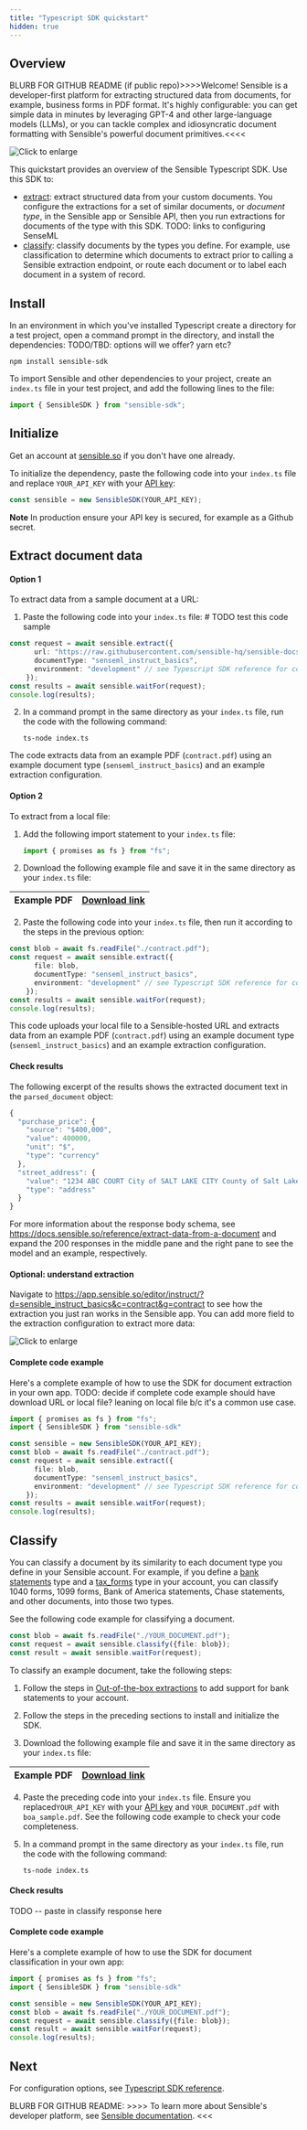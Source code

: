 ```yaml
---
title: "Typescript SDK quickstart"
hidden: true
---
```


## Overview

BLURB FOR GITHUB README (if public repo)>>>>Welcome! Sensible is a developer-first platform for extracting structured data from documents, for example, business forms in PDF format. It's highly configurable: you can get simple data in minutes by leveraging GPT-4 and other large-language models (LLMs), or you can tackle complex and idiosyncratic document formatting with Sensible's powerful document primitives.<<<<



![Click to enlarge](https://raw.githubusercontent.com/sensible-hq/sensible-docs/main/readme-sync/assets/v0/images/final/intro_SDK_2.png)

This quickstart provides an overview of the Sensible Typescript SDK. Use this SDK to:

- [extract](doc:quickstart-typescript#extract-document-data): extract structured data from your custom documents. You configure the extractions for a set of similar documents, or *document type*, in the Sensible app or Sensible API, then you run extractions for documents of the type with this SDK. TODO: links to configuring SenseML
- [classify](doc:quickstart-typescript#classify): classify documents by the types you define. For example, use classification to determine which documents to extract prior to calling a Sensible extraction endpoint, or route each document or to label each document in a system of record.

## Install

In an environment in which you've installed Typescript create a directory for a test project, open a command prompt in the directory, and install the dependencies:    TODO/TBD: options will we offer? yarn etc?

```shell
npm install sensible-sdk
```

To import Sensible and other dependencies to your project,  create an `index.ts` file in your test project, and add the following lines to the file:

```typescript
import { SensibleSDK } from "sensible-sdk";
```

## Initialize

Get an account at [sensible.so](https://app.sensible.so/register) if you don't have one already.

To initialize the dependency, paste the following code into your `index.ts` file and replace `YOUR_API_KEY` with your [API key]((https://app.sensible.so/account/?t=api_keys)):

```typescript
const sensible = new SensibleSDK(YOUR_API_KEY);
```

**Note** In production ensure your API key is secured, for example as a Github secret.

## Extract document data

#### Option 1

To extract data from a sample document at a URL:

1. Paste the following code into your `index.ts` file: # TODO test this code sample

```typescript
const request = await sensible.extract({
      url: "https://raw.githubusercontent.com/sensible-hq/sensible-docs/main/readme-sync/assets/v0/pdfs/contract.pdf",
      documentType: "senseml_instruct_basics",
      environment: "development" // see Typescript SDK reference for configuration options
    });
const results = await sensible.waitFor(request);
console.log(results);


```

2. In a command prompt in the same directory as your `index.ts` file, run the code with the following command:

   ```shell
   ts-node index.ts
   ```

The code extracts data from an example PDF (`contract.pdf`) using an example document type (`senseml_instruct_basics`) and an example extraction configuration. 

#### Option 2

To extract from a local file: 

1. Add the following import statement to your `index.ts` file:

   ```typescript
   import { promises as fs } from "fs";
   ```

2. Download the following example file and save it in the same directory as your `index.ts` file: 

| Example PDF | [Download link](https://raw.githubusercontent.com/sensible-hq/sensible-docs/main/readme-sync/assets/v0/pdfs/contract.pdf) |
   | ----------- | ------------------------------------------------------------ |

2. Paste the following code into your `index.ts` file, then run it according to the steps in the previous option:


```typescript
const blob = await fs.readFile("./contract.pdf");
const request = await sensible.extract({
      file: blob,
      documentType: "senseml_instruct_basics",
      environment: "development" // see Typescript SDK reference for configuration options
    });
const results = await sensible.waitFor(request);
console.log(results);
```

This code uploads your local file to a Sensible-hosted URL and extracts data from an example PDF (`contract.pdf`) using an example document type (`senseml_instruct_basics`) and an example extraction configuration. 

#### Check results

The following excerpt of the results shows the extracted document text in the `parsed_document` object:

```typescript
{
  "purchase_price": {
    "source": "$400,000",
    "value": 400000,
    "unit": "$",
    "type": "currency"
  },
  "street_address": {
    "value": "1234 ABC COURT City of SALT LAKE CITY County of Salt Lake -\nState of Utah, Zip 84108",
    "type": "address"
  }
}
```

For more information about the response body schema, see <https://docs.sensible.so/reference/extract-data-from-a-document> and expand the 200 responses in the middle pane and the right pane to see the model and an example, respectively.

#### Optional: understand extraction

Navigate to https://app.sensible.so/editor/instruct/?d=sensible_instruct_basics&c=contract&g=contract to see how the extraction you just ran works in the Sensible app. You can add more field to the extraction configuration to extract more data:

![Click to enlarge](https://raw.githubusercontent.com/sensible-hq/sensible-docs/main/readme-sync/assets/v0/images/final/sdk_typescript_1.png)

#### Complete code example

Here's a complete example of how to use the SDK for document extraction in your own app. TODO: decide if complete code example should have download URL or local file? leaning on local file b/c it's a common use case.

```typescript
import { promises as fs } from "fs";
import { SensibleSDK } from "sensible-sdk"

const sensible = new SensibleSDK(YOUR_API_KEY);
const blob = await fs.readFile("./contract.pdf");
const request = await sensible.extract({
      file: blob,
      documentType: "senseml_instruct_basics",
      environment: "development" // see Typescript SDK reference for configuration options
    });
const results = await sensible.waitFor(request);
console.log(results);
```

## Classify

You can classify a document by its similarity to each document type you define in your Sensible account. For example, if you define a [bank statements](https://github.com/sensible-hq/sensible-configuration-library/tree/main/bank_statements) type and a [tax_forms](https://github.com/sensible-hq/sensible-configuration-library/tree/main/tax_forms) type in your account, you can classify 1040 forms, 1099 forms, Bank of America statements, Chase statements, and other documents, into those two types.

See the following code example for classifying a document.

```typescript
const blob = await fs.readFile("./YOUR_DOCUMENT.pdf");
const request = await sensible.classify({file: blob});
const result = await sensible.waitFor(request);
```

To classify an example document, take the following steps:

1. Follow the steps in [Out-of-the-box extractions](doc:library-quickstart) to add support for bank statements to your account.

2. Follow the steps in the preceding sections to install and initialize the SDK.

3. Download the following example file and save it in the same directory as your `index.ts` file: 

| Example PDF | [Download link](https://raw.githubusercontent.com/sensible-hq/sensible-configuration-library/blob/main/bank_statements/bank_of_america/boa_sample.pdf) |
   | ----------- | ------------------------------------------------------------ |

4. Paste the preceding code into your `index.ts` file. Ensure you replaced`YOUR_API_KEY` with your [API key]((https://app.sensible.so/account/?t=api_keys)) and `YOUR_DOCUMENT.pdf` with `boa_sample.pdf`. See the following code example to check your code completeness.

5. In a command prompt in the same directory as your `index.ts` file, run the code with the following command:

   ```shell
   ts-node index.ts
   ```

#### Check results

TODO -- paste in classify response here

#### Complete code example

Here's a complete example of how to use the SDK for document classification in your own app:

```typescript
import { promises as fs } from "fs";
import { SensibleSDK } from "sensible-sdk"

const sensible = new SensibleSDK(YOUR_API_KEY);
const blob = await fs.readFile("./YOUR_DOCUMENT.pdf");
const request = await sensible.classify({file: blob});
const result = await sensible.waitFor(request);
console.log(results);
```



## Next

For configuration options, see [Typescript SDK reference](doc:sdk-typescript).



BLURB FOR GITHUB README: >>>> To learn more about Sensible's developer platform, see [Sensible documentation](https://docs.sensible.so/docs/). <<<
